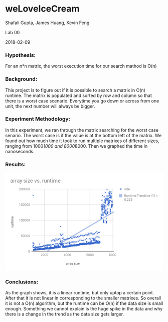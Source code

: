 # weLoveIceCream
 Shafali Gupta, James Huang, Kevin Feng
 
 Lab 00
 
 2018-02-09
### Hypothesis:
 For an  n*n matrix, the worst execution time for our search mathod is O(n)
### Background:
 This project is to figure out if it is possible to search a matrix in O(n) runtime.  The matrix is populated and sorted by row and column so that there is a worst case scenario. Everytime you go down or across from one unit, the next number will always be bigger.
### Experiment Methodology:
 In this experiment, we ran through the matrix searching for the worst case senario. The worst case is if the value is at the bottom left of the matrix. We found out how much time it took to run multiple matrixes of different sizes, ranging from 1000*1000 and 8000*8000. Then we graphed the time in nanoseconds.

### Results:
![](chart.png)

### Conclusions:
 As the graph shows, it is a linear runtime, but only uptop a certain point. After that it is not linear in corresponding to the smaller matrixes. So overall it is not a O(n) algorithm, but the runtime can be O(n) if the data size is small enough. Something we cannot explain is the huge spike in the data and why there is a change in the trend as the data size gets larger. 
